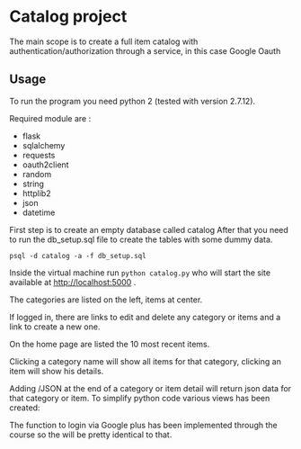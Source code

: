 # Catalog project

The main scope is to create a full item catalog with authentication/authorization through a service, in this case Google Oauth

## Usage
To run the program you need python 2 (tested with version 2.7.12). 

Required module are :
* flask
* sqlalchemy
* requests
* oauth2client
* random
* string
* httplib2
* json
* datetime

First step is to create an empty database called catalog
After that you need to run the db_setup.sql file to create the tables with some dummy data. 
```
psql -d catalog -a -f db_setup.sql
```
Inside the virtual machine run `python catalog.py` who will start the site available at [http://localhost:5000](http://localhost:5000) .

The categories are listed on the left, items at center. 

If logged in, there are links to edit and delete any category or items and a link to create a new one. 

On the home page are listed the 10 most recent items.

Clicking a category name will show all items for that category, clicking an item will show his details.

Adding /JSON at the end of a category or item detail will return json data for that category or item.
To simplify python code various views has been created:

The function to login via Google plus has been implemented through the course so the will be pretty identical to that.
